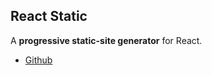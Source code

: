 ## React Static
A **progressive static-site generator** for React.

- [Github](https://github.com/nozzle/react-static)
